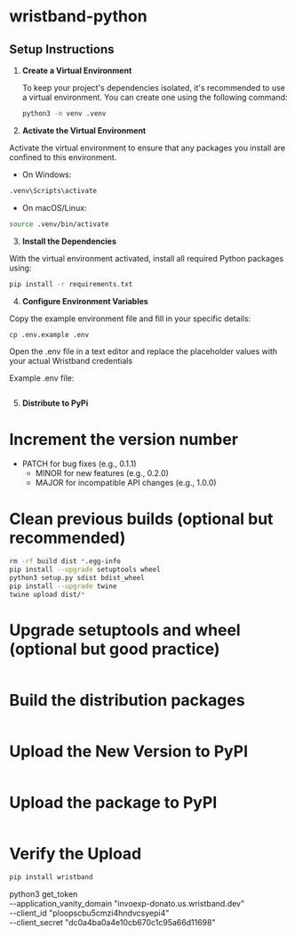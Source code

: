 # wristband-python

## Setup Instructions

1. **Create a Virtual Environment**

   To keep your project's dependencies isolated, it's recommended to use a virtual environment. You can create one using the following command:
   ```bash
   python3 -m venv .venv
   ```

2.  **Activate the Virtual Environment**

Activate the virtual environment to ensure that any packages you install are confined to this environment.

   - On Windows:
   ```bash
   .venv\Scripts\activate
   ```

   - On macOS/Linux:
   ```bash
   source .venv/bin/activate
   ```

3.	**Install the Dependencies**

With the virtual environment activated, install all required Python packages using:
```bash
pip install -r requirements.txt
```


4.  **Configure Environment Variables**

Copy the example environment file and fill in your specific details:
```bash
cp .env.example .env
```

Open the .env file in a text editor and replace the placeholder values with your actual Wristband credentials

Example .env file:
```ini

```

5. **Distribute to PyPi**
# Increment the version number
- PATCH for bug fixes (e.g., 0.1.1)
   - MINOR for new features (e.g., 0.2.0)
   - MAJOR for incompatible API changes (e.g., 1.0.0)

# Clean previous builds (optional but recommended)
```bash
rm -rf build dist *.egg-info 
pip install --upgrade setuptools wheel
python3 setup.py sdist bdist_wheel
pip install --upgrade twine
twine upload dist/*
```
# Upgrade setuptools and wheel (optional but good practice)
```bash

```
# Build the distribution packages
```bash

```
# Upload the New Version to PyPI
```bash

```
# Upload the package to PyPI
```bash

```
# Verify the Upload
```bash
pip install wristband
```



python3 get_token \
   --application_vanity_domain "invoexp-donato.us.wristband.dev" \
   --client_id "ploopscbu5cmzi4hndvcsyepi4" \
   --client_secret "dc0a4ba0a4e10cb670c1c95a66d11698"